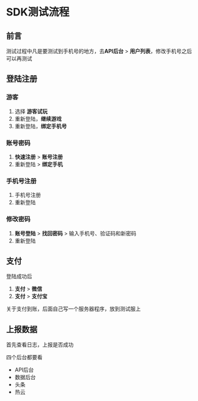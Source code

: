 # SDK测试流程

## 前言

测试过程中凡是要测试到手机号的地方，去**API后台** > **用户列表**，修改手机号之后可以再测试

## 登陆注册

### 游客

1. 选择 **游客试玩**
2. 重新登陆，**继续游戏**
3. 重新登陆，**绑定手机号**

### 账号密码

1. **快速注册** > **账号注册**
2. 重新登陆 > **绑定手机**

### 手机号注册

1. 手机号注册
2. 重新登陆

### 修改密码

1. **账号登陆** > **找回密码** > 输入手机号、验证码和新密码
2. 重新登陆

## 支付

登陆成功后

1. **支付** > **微信**
2. **支付** > **支付宝**

关于支付到账，后面自己写一个服务器程序，放到测试服上

## 上报数据

首先查看日志，上报是否成功

四个后台都要看

- API后台
- 数据后台
- 头条
- 热云